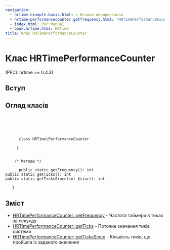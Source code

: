 ```yaml
---
navigation:
  - hrtime.example.basic.html: « Основи використання
  - hrtime-performancecounter.getfrequency.html: 'HRTimePerformanceCounter::getFrequency »'
  - index.html: PHP Manual
  - book.hrtime.html: HRTime
title: Клас HRTimePerformanceCounter
---
```

# Клас HRTimePerformanceCounter

(PECL hrtime >= 0.4.3)

## Вступ

## Огляд класів

```classsynopsis


    
    
     
      class HRTime\PerformanceCounter
     
     {
    

    /* Методы */
    
      public static getFrequency(): int
public static getTicks(): int
public static getTicksSince(int $start): int

   }
```

## Зміст

-   [HRTimePerformanceCounter::getFrequency](hrtime-performancecounter.getfrequency.html) - Частота таймера в тиках за секунду
-   [HRTimePerformanceCounter::getTicks](hrtime-performancecounter.getticks.html) - Поточне значення тиків системи
-   [HRTimePerformanceCounter::getTicksSince](hrtime-performancecounter.gettickssince.html) - Кількість тиків, що пройшли із заданого значення
